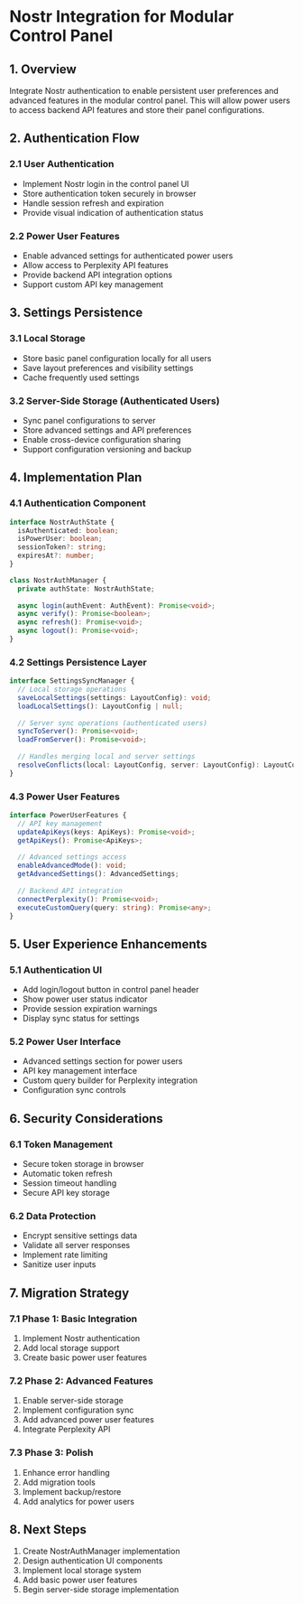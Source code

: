# Nostr Integration for Modular Control Panel

## 1. Overview
Integrate Nostr authentication to enable persistent user preferences and advanced features in the modular control panel. This will allow power users to access backend API features and store their panel configurations.

## 2. Authentication Flow

### 2.1 User Authentication
- Implement Nostr login in the control panel UI
- Store authentication token securely in browser
- Handle session refresh and expiration
- Provide visual indication of authentication status

### 2.2 Power User Features
- Enable advanced settings for authenticated power users
- Allow access to Perplexity API features
- Provide backend API integration options
- Support custom API key management

## 3. Settings Persistence

### 3.1 Local Storage
- Store basic panel configuration locally for all users
- Save layout preferences and visibility settings
- Cache frequently used settings

### 3.2 Server-Side Storage (Authenticated Users)
- Sync panel configurations to server
- Store advanced settings and API preferences
- Enable cross-device configuration sharing
- Support configuration versioning and backup

## 4. Implementation Plan

### 4.1 Authentication Component
```typescript
interface NostrAuthState {
  isAuthenticated: boolean;
  isPowerUser: boolean;
  sessionToken?: string;
  expiresAt?: number;
}

class NostrAuthManager {
  private authState: NostrAuthState;
  
  async login(authEvent: AuthEvent): Promise<void>;
  async verify(): Promise<boolean>;
  async refresh(): Promise<void>;
  async logout(): Promise<void>;
}
```

### 4.2 Settings Persistence Layer
```typescript
interface SettingsSyncManager {
  // Local storage operations
  saveLocalSettings(settings: LayoutConfig): void;
  loadLocalSettings(): LayoutConfig | null;
  
  // Server sync operations (authenticated users)
  syncToServer(): Promise<void>;
  loadFromServer(): Promise<void>;
  
  // Handles merging local and server settings
  resolveConflicts(local: LayoutConfig, server: LayoutConfig): LayoutConfig;
}
```

### 4.3 Power User Features
```typescript
interface PowerUserFeatures {
  // API key management
  updateApiKeys(keys: ApiKeys): Promise<void>;
  getApiKeys(): Promise<ApiKeys>;
  
  // Advanced settings access
  enableAdvancedMode(): void;
  getAdvancedSettings(): AdvancedSettings;
  
  // Backend API integration
  connectPerplexity(): Promise<void>;
  executeCustomQuery(query: string): Promise<any>;
}
```

## 5. User Experience Enhancements

### 5.1 Authentication UI
- Add login/logout button in control panel header
- Show power user status indicator
- Provide session expiration warnings
- Display sync status for settings

### 5.2 Power User Interface
- Advanced settings section for power users
- API key management interface
- Custom query builder for Perplexity integration
- Configuration sync controls

## 6. Security Considerations

### 6.1 Token Management
- Secure token storage in browser
- Automatic token refresh
- Session timeout handling
- Secure API key storage

### 6.2 Data Protection
- Encrypt sensitive settings data
- Validate all server responses
- Implement rate limiting
- Sanitize user inputs

## 7. Migration Strategy

### 7.1 Phase 1: Basic Integration
1. Implement Nostr authentication
2. Add local storage support
3. Create basic power user features

### 7.2 Phase 2: Advanced Features
1. Enable server-side storage
2. Implement configuration sync
3. Add advanced power user features
4. Integrate Perplexity API

### 7.3 Phase 3: Polish
1. Enhance error handling
2. Add migration tools
3. Implement backup/restore
4. Add analytics for power users

## 8. Next Steps
1. Create NostrAuthManager implementation
2. Design authentication UI components
3. Implement local storage system
4. Add basic power user features
5. Begin server-side storage implementation